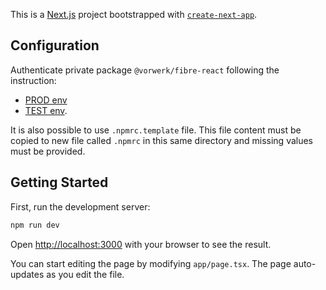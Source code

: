 This is a [Next.js](https://nextjs.org/) project bootstrapped with [`create-next-app`](https://github.com/vercel/next.js/tree/canary/packages/create-next-app).

## Configuration

Authenticate private package `@vorwerk/fibre-react` following the instruction: 
- [PROD env](https://dev.azure.com/Vorwerk-FibreSingleBlend/Storybook/_artifacts/feed/Vorwerk-FibreSingleBlend/connect)
- [TEST env](https://dev.azure.com/Vorwerk-FibreSingleBlend/Storybook/_artifacts/feed/Vorwerk-FibreSingleBlend-TESTING/connect). 

It is also possible to use `.npmrc.template` file. This file content must be copied to new file called `.npmrc` in this same directory and missing values must be provided.

## Getting Started

First, run the development server:

```bash
npm run dev
```

Open [http://localhost:3000](http://localhost:3000) with your browser to see the result.

You can start editing the page by modifying `app/page.tsx`. The page auto-updates as you edit the file.

